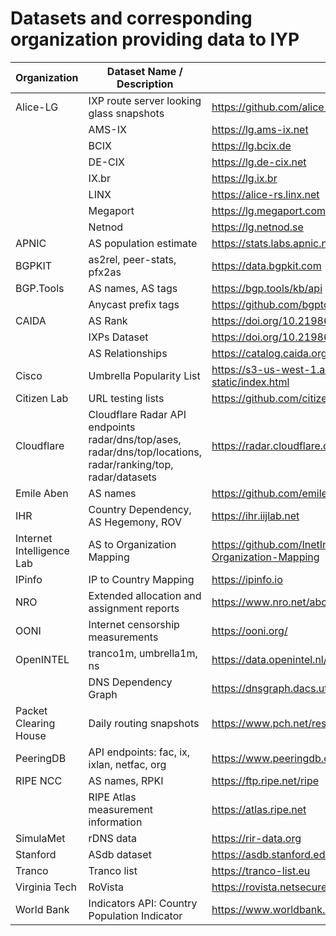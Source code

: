 
# Datasets and corresponding organization providing data to IYP


| Organization                | Dataset Name / Description                   | URL                                                                   |
|-----------------------------|----------------------------------------------|-----------------------------------------------------------------------|
| Alice-LG                    | IXP route server looking glass snapshots     | https://github.com/alice-lg/alice-lg                            |
|                             | AMS-IX                                       | https://lg.ams-ix.net                                           |
|                             | BCIX                                         | https://lg.bcix.de                                              |
|                             | DE-CIX                                       | https://lg.de-cix.net                                           |
|                             | IX.br                                        | https://lg.ix.br                                                |
|                             | LINX                                         | https://alice-rs.linx.net                                       |
|                             | Megaport                                     | https://lg.megaport.com                                         |
|                             | Netnod                                       | https://lg.netnod.se                                            |
| APNIC                       | AS population estimate                       | https://stats.labs.apnic.net/aspop                              |
| BGPKIT                      | as2rel, peer-stats, pfx2as                   | https://data.bgpkit.com                                         |
| BGP.Tools                   | AS names, AS tags                            | https://bgp.tools/kb/api                                        |
|                             | Anycast prefix tags                          | https://github.com/bgptools/anycast-prefixes                    |
| CAIDA                       | AS Rank                                      | https://doi.org/10.21986/CAIDA.DATA.AS-RANK                     |
|                             | IXPs Dataset                                 | https://doi.org/10.21986/CAIDA.DATA.IXPS                        |
|                             | AS Relationships                             | https://catalog.caida.org/dataset/as_relationships_serial_1     |
| Cisco                       | Umbrella Popularity List                     | https://s3-us-west-1.amazonaws.com/umbrella-static/index.html   |
| Citizen Lab                 | URL testing lists                            | https://github.com/citizenlab/test-lists                        |
| Cloudflare                  | Cloudflare Radar API endpoints radar/dns/top/ases, radar/dns/top/locations, radar/ranking/top, radar/datasets   | https://radar.cloudflare.com                                   |
| Emile Aben                  | AS names                                     | https://github.com/emileaben/asnames                                 |
| IHR                         | Country Dependency, AS Hegemony, ROV         | https://ihr.iijlab.net                                               |
| Internet Intelligence Lab   | AS to Organization Mapping                   | https://github.com/InetIntel/Dataset-AS-to-Organization-Mapping      |
| IPinfo                      | IP to Country Mapping                        | https://ipinfo.io
| NRO                         | Extended allocation and assignment reports   | https://www.nro.net/about/rirs/statistics                            |
| OONI                        | Internet censorship measurements             | https://ooni.org/                                               |
| OpenINTEL                   | tranco1m, umbrella1m, ns                     | https://data.openintel.nl/data                                       |
|                             | DNS Dependency Graph                         | https://dnsgraph.dacs.utwente.nl                                     |
| Packet Clearing House       | Daily routing snapshots                      | https://www.pch.net/resources/Routing_Data                          |
| PeeringDB                   | API endpoints: fac, ix, ixlan, netfac, org   | https://www.peeringdb.com                                            |
| RIPE NCC                    | AS names, RPKI                               | https://ftp.ripe.net/ripe                                            |
|                             | RIPE Atlas measurement information           | https://atlas.ripe.net                                               |
| SimulaMet                   | rDNS data                                    | https://rir-data.org                                                 |
| Stanford                    | ASdb dataset                                 | https://asdb.stanford.edu                                       |
| Tranco                      | Tranco list                                  | https://tranco-list.eu                                          |
| Virginia Tech               | RoVista                                      | https://rovista.netsecurelab.org                                |
| World Bank                  | Indicators API: Country Population Indicator | https://www.worldbank.org                                       |

